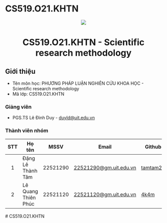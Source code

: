 # CS519.O21.KHTN
<p align="center">
  <a href="https://www.uit.edu.vn/"><img src="https://www.uit.edu.vn/sites/vi/files/banner.png"></a>
<h1 align="center"><b>CS519.O21.KHTN - Scientific research methodology</b></h1>

## Giới thiệu
* Tên môn học: PHƯƠNG PHÁP LUẬN NGHIÊN CỨU KHOA HỌC - Scientific research methodology
* Mã lớp: CS519.O21.KHTN

### Giảng viên
* PGS.TS Lê Đình Duy - duyld@uit.edu.vn

### Thành viên nhóm

| STT | Họ tên | MSSV | Email | Github |
| :---: | --- | --- | --- | --- |
| 1 | Đặng Lê Thành Tâm | 22521290 | 22521290@gm.uit.edu.vn | [tamtam24](https://github.com/tamtam24) |
| 2 | Lê Quang Thiên Phúc | 22521120 | 22521120@gm.uit.edu.vn | [4k4m](https://github.com/4k4m) |
#   C S 5 1 9 . O 2 1 . K H T N  
 
